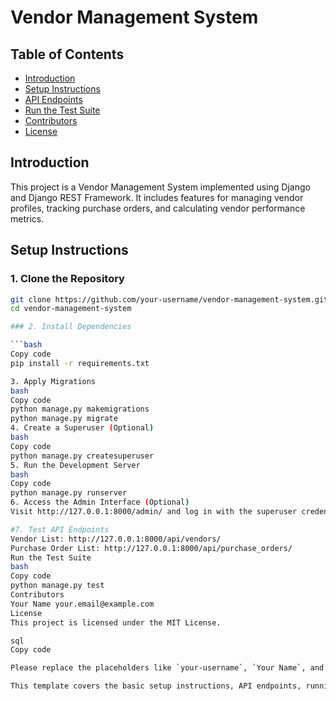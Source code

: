 # Vendor Management System

## Table of Contents

- [Introduction](#introduction)
- [Setup Instructions](#setup-instructions)
- [API Endpoints](#api-endpoints)
- [Run the Test Suite](#run-the-test-suite)
- [Contributors](#contributors)
- [License](#license)

## Introduction
This project is a Vendor Management System implemented using Django and Django REST Framework. It includes features for managing vendor profiles, tracking purchase orders, and calculating vendor performance metrics.

## Setup Instructions

### 1. Clone the Repository

```bash
git clone https://github.com/your-username/vendor-management-system.git
cd vendor-management-system

### 2. Install Dependencies

```bash
Copy code
pip install -r requirements.txt

3. Apply Migrations
bash
Copy code
python manage.py makemigrations
python manage.py migrate
4. Create a Superuser (Optional)
bash
Copy code
python manage.py createsuperuser
5. Run the Development Server
bash
Copy code
python manage.py runserver
6. Access the Admin Interface (Optional)
Visit http://127.0.0.1:8000/admin/ and log in with the superuser credentials.

#7. Test API Endpoints
Vendor List: http://127.0.0.1:8000/api/vendors/
Purchase Order List: http://127.0.0.1:8000/api/purchase_orders/
Run the Test Suite
bash
Copy code
python manage.py test
Contributors
Your Name your.email@example.com
License
This project is licensed under the MIT License.

sql
Copy code

Please replace the placeholders like `your-username`, `Your Name`, and `your.email@example.com` with your actual GitHub username, name, and email address. Adjust the URLs if your project has a different structure or runs on a different port.

This template covers the basic setup instructions, API endpoints, running test
